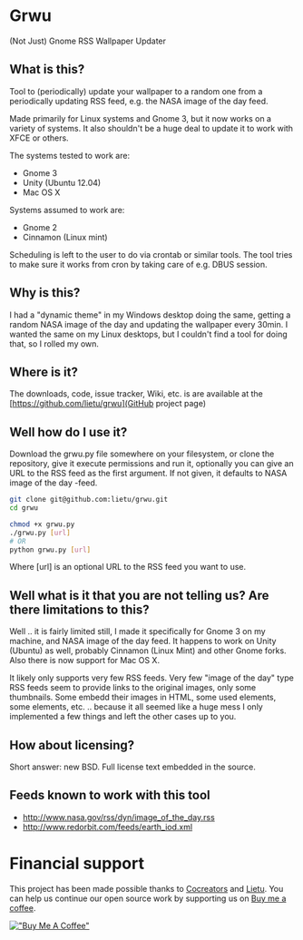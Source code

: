 # Grwu

(Not Just) Gnome RSS Wallpaper Updater


## What is this?

Tool to (periodically) update your wallpaper to a random one from a periodically updating RSS feed, e.g. the NASA image of the day feed.

Made primarily for Linux systems and Gnome 3, but it now works on a variety of systems. It also shouldn't be a huge deal to update it to work with XFCE or others.

The systems tested to work are:

 * Gnome 3
 * Unity (Ubuntu 12.04)
 * Mac OS X

Systems assumed to work are:

 * Gnome 2
 * Cinnamon (Linux mint)


Scheduling is left to the user to do via crontab or similar tools. The tool tries to make sure it works from cron by taking care of e.g. DBUS session.


## Why is this?

I had a "dynamic theme" in my Windows desktop doing the same, getting a random NASA image of the day and updating the wallpaper every 30min. I wanted the same on my Linux desktops, but I couldn't find a tool for doing that, so I rolled my own.


## Where is it?

The downloads, code, issue tracker, Wiki, etc. is are available at the [https://github.com/lietu/grwu](GitHub project page)


## Well how do I use it?

Download the grwu.py file somewhere on your filesystem, or clone the repository, give it execute permissions and run it, optionally you can give an URL to the RSS feed as the first argument. If not given, it defaults to NASA image of the day -feed.

```bash
git clone git@github.com:lietu/grwu.git
cd grwu

chmod +x grwu.py
./grwu.py [url]
# OR
python grwu.py [url]
```

Where [url] is an optional URL to the RSS feed you want to use.


## Well what is it that you are not telling us? Are there limitations to this?

Well .. it is fairly limited still, I made it specifically for Gnome 3 on my machine, and NASA image of the day feed. It happens to work on Unity (Ubuntu) as well, probably Cinnamon (Linux Mint) and other Gnome forks. Also there is now support for Mac OS X.

It likely only supports very few RSS feeds. Very few "image of the day" type RSS feeds seem to provide links to the original images, only some thumbnails. Some embedd their images in HTML, some used <media> elements, some <enclosure> elements, etc. .. because it all seemed like a huge mess I only implemented a few things and left the other cases up to you.


## How about licensing?

Short answer: new BSD. Full license text embedded in the source.


## Feeds known to work with this tool

* http://www.nasa.gov/rss/dyn/image_of_the_day.rss
* http://www.redorbit.com/feeds/earth_iod.xml


# Financial support

This project has been made possible thanks to [Cocreators](https://cocreators.ee) and [Lietu](https://lietu.net). You can help us continue our open source work by supporting us on [Buy me a coffee](https://www.buymeacoffee.com/cocreators).

[!["Buy Me A Coffee"](https://www.buymeacoffee.com/assets/img/custom_images/orange_img.png)](https://www.buymeacoffee.com/cocreators)
